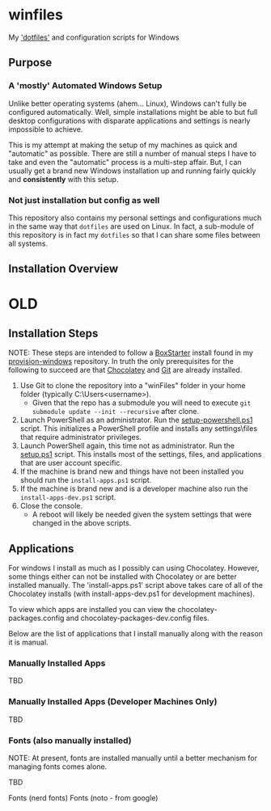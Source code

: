 # winfiles

My ['dotfiles'](https://dotfiles.github.io) and configuration scripts for Windows

## Purpose

### A 'mostly' Automated Windows Setup

Unlike better operating systems (ahem... Linux), Windows can't fully be configured automatically.  Well, simple installations might be able to but full desktop configurations with disparate applications and settings is nearly impossible to achieve.

This is my attempt at making the setup of my machines as quick and "automatic" as possible.  There are still a number of manual steps I have to take and even the "automatic" process is a multi-step affair.  But, I can usually get a brand new Windows installation up and running fairly quickly and **consistently** with this setup.

### Not just installation but config as well

This repository also contains my personal settings and configurations much in the same way that `dotfiles` are used on Linux.  In fact, a sub-module of this repository is in fact my `dotfiles` so that I can share some files between all systems.

## Installation Overview



# OLD

## Installation Steps

NOTE: These steps are intended to follow a [BoxStarter](http://boxstarter.org) install found in my [provision-windows](https://github.com/brennanfee/provision-windows) repository.  In truth the only prerequisites for the following to succeed are that [Chocolatey](https://chocolatey.org) and [Git](https://git-scm.com) are already installed.

1. Use Git to clone the repository into a "winFiles" folder in your home folder (typically C:\Users\<username>).
    * Given that the repo has a submodule you will need to execute `git submodule update --init --recursive` after clone.
1. Launch PowerShell as an administrator.  Run the [setup-powershell.ps1](setup-powershell.ps1) script.  This initializes a PowerShell profile and installs any settings\files that require administrator privileges.
1. Launch PowerShell again, this time not as administrator.  Run the [setup.ps1](setup.ps1) script. This installs most of the settings, files, and applications that are user account specific.
1. If the machine is brand new and things have not been installed you should run the `install-apps.ps1` script.
1. If the machine is brand new and is a developer machine also run the `install-apps-dev.ps1` script.
1. Close the console.
    * A reboot will likely be needed given the system settings that were changed in the above scripts.

## Applications

For windows I install as much as I possibly can using Chocolatey.  However, some things either can not be installed with Chocolatey or are better installed manually.  The 'install-apps.ps1' script above takes care of all of the Chocolatey installs (with install-apps-dev.ps1 for development machines).

To view which apps are installed you can view the chocolatey-packages.config and chocolatey-packages-dev.config files.

Below are the list of applications that I install manually along with the reason it is manual.

### Manually Installed Apps

TBD

### Manually Installed Apps (Developer Machines Only)

TBD

### Fonts (also manually installed)

NOTE: At present, fonts are installed manually until a better mechanism for managing fonts comes alone.

TBD

Fonts (nerd fonts)
Fonts (noto - from google)

